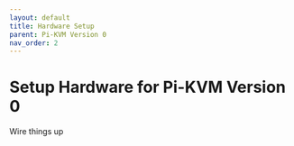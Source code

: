 ```yaml
---
layout: default
title: Hardware Setup
parent: Pi-KVM Version 0
nav_order: 2
---
```


# Setup Hardware for Pi-KVM Version 0

Wire things up